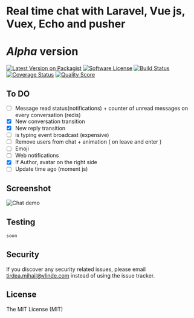 # Real time chat with Laravel, Vue js, Vuex, Echo and pusher 
# *Alpha* version

[![Latest Version on Packagist][ico-version]][link-packagist]
[![Software License][ico-license]](LICENSE.md)
[![Build Status][ico-travis]][link-travis]
[![Coverage Status][ico-scrutinizer]][link-scrutinizer]
[![Quality Score][ico-code-quality]][link-code-quality]



## To DO

- [ ] Message read status(notifications) + counter of unread messages on every conversation (redis)
- [x] New conversation transition
- [x] New reply transition
- [ ] is typing event broadcast (expensive)
- [ ] Remove users from chat + animation ( on leave and enter )
- [ ] Emoji
- [ ] Web notifications
- [x] If Author, avatar on the right side
- [ ] Update time ago (moment js)

## Screenshot
![Chat demo](http://i.imgur.com/12V1Jey.png)


## Testing

``` bash
soon
```



## Security

If you discover any security related issues, please email tirdea.mihail@vlinde.com instead of using the issue tracker.


## License

The MIT License (MIT)


[ico-version]: https://img.shields.io/packagist/v/:vendor/:package_name.svg?style=flat-square
[ico-license]: https://img.shields.io/badge/license-MIT-brightgreen.svg?style=flat-square
[ico-travis]: https://img.shields.io/travis/:vendor/:package_name/master.svg?style=flat-square
[ico-scrutinizer]: https://img.shields.io/scrutinizer/coverage/g/:vendor/:package_name.svg?style=flat-square
[ico-code-quality]: https://img.shields.io/scrutinizer/g/:vendor/:package_name.svg?style=flat-square
[ico-downloads]: https://img.shields.io/packagist/dt/:vendor/:package_name.svg?style=flat-square

[link-packagist]: https://packagist.org/packages/:vendor/:package_name
[link-travis]: https://travis-ci.org/:vendor/:package_name
[link-scrutinizer]: https://scrutinizer-ci.com/g/:vendor/:package_name/code-structure
[link-code-quality]: https://scrutinizer-ci.com/g/:vendor/:package_name
[link-downloads]: https://packagist.org/packages/:vendor/:package_name
[link-author]: https://github.com/:author_username
[link-contributors]: ../../contributors
